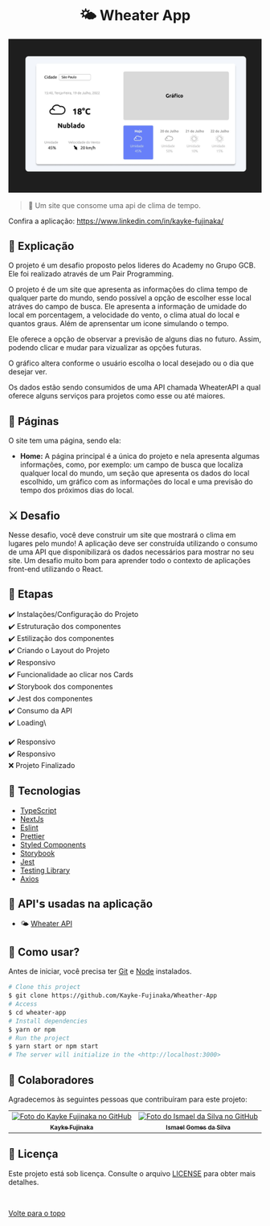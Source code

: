 <h1 align="center">🌤 Wheater App</h1>

<img src="./public/img.jpeg" alt="Descrição da imagem">

> 🔎 Um site que consome uma api de clima de tempo.

Confira a aplicação: https://www.linkedin.com/in/kayke-fujinaka/ <br>

## :page_facing_up: Explicação
O projeto é um desafio proposto pelos lideres do Academy no Grupo GCB. Ele foi realizado através de um Pair Programming.

O projeto é de um site que apresenta as informações do clima tempo de qualquer parte do mundo, sendo possível a opção de escolher esse local atráves do campo de busca. Ele apresenta a informação de umidade do local em porcentagem, a velocidade do vento, o clima atual do local e quantos graus. Além de aprensentar um icone simulando o tempo.

Ele oferece a opção de observar a previsão de alguns dias no futuro. Assim, podendo clicar e mudar para vizualizar as opções futuras. 

O gráfico altera conforme o usuário escolha o local desejado ou o dia que desejar ver.

Os dados estão sendo consumidos de uma API chamada WheaterAPI a qual oferece alguns serviços para projetos como esse ou até maiores.

## 📁 Páginas

O site tem uma página, sendo ela:

- **Home:** A página principal é a única do projeto e nela apresenta algumas informações, como, por exemplo: um campo de busca que localiza qualquer local do mundo, um seção que apresenta os dados do local escolhido, um gráfico com as informações do local e uma previsão do tempo dos próximos dias do local.

## ⚔️ Desafio

Nesse desafio, você deve construir um site que mostrará o clima em lugares pelo mundo! A aplicação deve ser construída utilizando o consumo de uma API que disponibilizará os dados necessários para mostrar no seu site. Um desafio muito bom para aprender todo o contexto de aplicações front-end utilizando o React.

## 🎯 Etapas

:heavy_check_mark: Instalações/Configuração do Projeto\
:heavy_check_mark: Estruturação dos componentes\
:heavy_check_mark: Estilização dos componentes\
:heavy_check_mark: Criando o Layout do Projeto\
:heavy_check_mark: Responsivo\
:heavy_check_mark: Funcionalidade ao clicar nos Cards\
:heavy_check_mark: Storybook dos componentes\
:heavy_check_mark: Jest dos componentes\
:heavy_check_mark: Consumo da API\
:heavy_check_mark: Loading\

:heavy_check_mark: Responsivo\
:heavy_check_mark: Responsivo\
:x: Projeto Finalizado

## 🚀 Tecnologias

- [TypeScript](https://www.typescriptlang.org/docs/)
- [NextJs](https://nextjs.org/docs)
- [Eslint](https://eslint.org/docs/latest/user-guide/getting-started)
- [Prettier](https://prettier.io/docs/en/)
- [Styled Components](https://styled-components.com/docs)
- [Storybook](https://storybook.js.org/docs/ember/get-started/introduction)
- [Jest](https://jestjs.io/pt-BR/docs/getting-started)
- [Testing Library](https://testing-library.com/docs/react-testing-library/intro/)
- [Axios](https://axios-http.com/docs/intro)

## 📡 API'𝘀 usadas na aplicação

- 🌤 [Wheater API](https://www.weatherapi.com/)

## :closed_book: Como usar?

Antes de iniciar, você precisa ter [Git](https://git-scm.com) e [Node](https://nodejs.org/en/) instalados.

```bash
# Clone this project
$ git clone https://github.com/Kayke-Fujinaka/Wheather-App
# Access
$ cd wheater-app
# Install dependencies
$ yarn or npm
# Run the project
$ yarn start or npm start
# The server will initialize in the <http://localhost:3000>
```

## 🤝 Colaboradores

Agradecemos às seguintes pessoas que contribuíram para este projeto:

<table>
  <tr>
    <td align="center">
      <a href="#">
        <img src="https://avatars.githubusercontent.com/u/98772000?s=400&u=80de9af672be7f75cc7a546838552cf63d5b82fe&v=4" width="160px;" alt="Foto do Kayke Fujinaka no GitHub"/><br>
        <sub>
          <b>Kayke Fujinaka</b>
        </sub>
      </a>
    </td>
    <td align="center">
      <a href="#">
        <img src="https://avatars.githubusercontent.com/u/97638555?v=4" width="160px;" alt="Foto do Ismael da Silva no GitHub"/><br>
        <sub>
          <b>Ismael Gomes da Silva</b>
        </sub>
      </a>
    </td>
  </tr>
</table>

## 📝 Licença

Este projeto está sob licença. Consulte o arquivo [LICENSE](LICENSE.md) para obter mais detalhes.

&#xa0;

<a href="#top">Volte para o topo</a>
